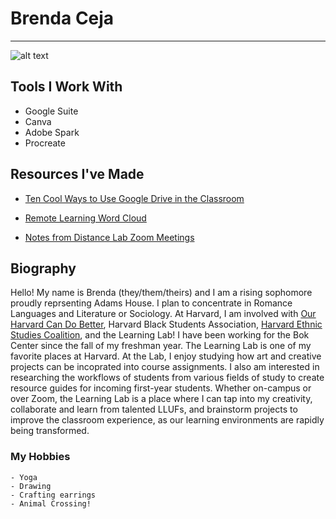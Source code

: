 # Brenda Ceja
---

![alt text](https://files.slack.com/files-pri/T0HTW3H0V-F012VHJCXFC/sydney_half_body.jpg?pub_secret=139a9a40d5 "me!")

## Tools I Work With
- Google Suite
- Canva
- Adobe Spark
- Procreate

## Resources I've Made

- [Ten Cool Ways to Use Google Drive in the Classroom](https://spark.adobe.com/page/xcCPTy4qyqQze/ "Spark Page")

- [Remote Learning Word Cloud](https://files.slack.com/files-pri/T0HTW3H0V-F0117RNB1CP/remote_learning_word_cloud.jpeg?pub_secret=b829258863 "Word Cloud")

- [Notes from Distance Lab Zoom Meetings](https://docs.google.com/document/d/1vHdjbHr8QS7ZLwsDU03RSabtIGbGO80-qbcl-kfcGB4/edit "Distance Lab Notes")

## Biography 
Hello! My name is Brenda (they/them/theirs) and I am a rising sophomore proudly reprsenting Adams House. I plan to concentrate in Romance Languages and Literature or Sociology. At Harvard, I am involved with [Our Harvard Can Do Better](https://ohcdb.squarespace.com/ "Our Harvard Can Do Better"), Harvard Black Students Association, [Harvard Ethnic Studies Coalition](https://www.facebook.com/HarvardESC/ "Facebook page"), and the Learning Lab! I have been working for the Bok Center since the fall of my freshman year. The Learning Lab is one of my favorite places at Harvard. At the Lab, I enjoy studying how art and creative projects can be incoprated into course assignments. I also am interested in researching the workflows of students from various fields of study to create resource guides for incoming first-year students.  Whether on-campus or over Zoom, the Learning Lab is a place where I can tap into my creativity, collaborate and learn from talented LLUFs, and brainstorm projects to improve the classroom experience, as our learning environments are rapidly being transformed.
### My Hobbies
    - Yoga
    - Drawing
    - Crafting earrings
    - Animal Crossing!





